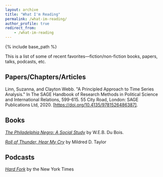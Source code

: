 ```yaml
---
layout: archive
title: "What I'm Reading"
permalink: /what-im-reading/
author_profile: true
redirect_from:
    - /what-im-reading
---
```


{% include base_path %}

This is a list of some of recent favorites—fiction/non-fiction books, papers, talks, podcasts, etc.

## Papers/Chapters/Articles

Linn, Suzanna, and Clayton Webb. "A Principled Approach to Time Series Analysis." In The SAGE Handbook of Research Methods in Political Science and International Relations, 599-615. 55 City Road, London: SAGE Publications Ltd, 2020. [https://doi.org/10.4135/9781526486387].

## Books

[*The Philadelphia Negro: A Social Study*](https://www.amazon.com/Philadelphia-Negro-Pennsylvanias-Population-Environment/dp/1789872286/ref=sr_1_1?crid=39K5DLEA36CJ9&dib=eyJ2IjoiMSJ9.Sux_iNKIZ0l5vGxN4mPyfBBEe5FbPTsNAmh1KENvOux1NKd7ZSMETgvmAMVcMIW-PwyyX46qLEV-v7fD_tvak2duY2i5i4yXuZDPY1Fsw9aINxXNqtiLX1DY8XD9h4Z7vKKcrvCuRlewCryaTPBU84_5A0IqVqUZZNiKzH-aHaQDfH_55SeLJwiEZnNJn_ckcGK1NypBwS24VlynGKspTSc7Vaone26WpBJ1RIO2Vi8.L9QFlezTJdgiaGZoZjFEVpHbAKH2wp0FjhCM-kDl1Lc&dib_tag=se&keywords=the+philadelphia+negro&qid=1719763148&sprefix=the+philadelphia+negro%2Caps%2C101&sr=8-1) by W.E.B. Du Bois.

[*Roll of Thunder, Hear My Cry*](https://www.amazon.com/dp/0142401129?k=roll%20of%20thunder%20hear%20my%20cry&ref_=nb_sb_ss_w_scx-ent-pd-bk-d_l_k0_1_11&crid=QWS9XZFPYS6F&sprefix=Roll%20of%20Thu) by Mildred D. Taylor

## Podcasts

[*Hard Fork*](https://podcasts.apple.com/us/podcast/hard-fork/id1528594034) by the New York Times